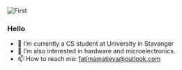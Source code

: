 ![First](/Users/fatimamatieva/Desktop/git_profile/fatimamatieva/download.png)

### Hello
- 🔭 I’m currently a CS student at University in Stavanger
- 🌱 I’m also interested in hardware and microelectronics.
- 📫 How to reach me: fatimamatieva@outlook.com
 

